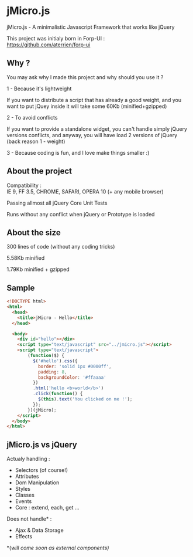 jMicro.js
=========

jMicro.js - A minimalistic Javascript Framework that works like jQuery

This project was initialy born in Forp-UI :<br>
https://github.com/aterrien/forp-ui

## Why ?

You may ask why I made this project and why should you use it ?

1 - Because it's lightweight

If you want to distribute a script that has already a good weight, and you want
to put jQuey inside it will take some 60Kb (minified+gzipped)

2 - To avoid conflicts

If you want to provide a standalone widget, you can't handle simply jQuery 
versions conflicts, and anyway, you will have load 2 versions of jQuery
(back reason 1 - weight)

3 - Because coding is fun, and I love make things smaller :)

## About the project

Compatibility :<br>
IE 9, FF 3.5, CHROME, SAFARI, OPERA 10 (+ any mobile browser)

Passing allmost all jQuery Core Unit Tests

Runs without any conflict when jQuery or Prototype is loaded

## About the size

300 lines of code (without any coding tricks)

5.58Kb minified

1.79Kb minified + gzipped

## Sample

```html
<!DOCTYPE html>
<html>
  <head>
    <title>jMicro - Hello</title>
  </head>

  <body>
    <div id="hello"></div>
    <script type="text/javascript" src="../jmicro.js"></script>
    <script type="text/javascript">
        (function($) {
          $('#hello').css({
            border: 'solid 1px #0000ff',
            padding: 8,
            backgroundColor: '#ffaaaa'
          })
          .html('hello <b>world</b>')
          .click(function() {
            $(this).text('You clicked on me !');
          });
        })(jMicro);
    </script>
  </body>
</html>
```

## jMicro.js vs jQuery

Actualy handling :
* Selectors (of course!)
* Attributes
* Dom Manipulation
* Styles
* Classes
* Events
* Core : extend, each, get ... 

Does not handle* :
* Ajax & Data Storage
* Effects

*(*will come soon as external components)*
